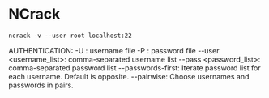 # NCrack



`ncrack -v --user root localhost:22`

AUTHENTICATION: -U : username file -P : password file --user &lt;username\_list&gt;: comma-separated username list --pass &lt;password\_list&gt;: comma-separated password list --passwords-first: Iterate password list for each username. Default is opposite. --pairwise: Choose usernames and passwords in pairs.

  


